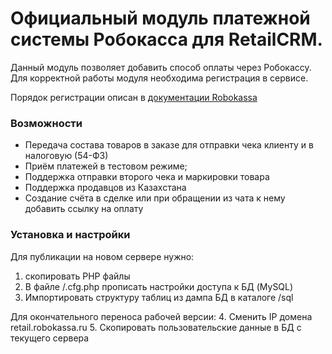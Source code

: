 # Официальный модуль платежной системы Робокасса для RetailCRM.
Данный модуль позволяет добавить способ оплаты через Робокассу. 
Для корректной работы модуля необходима регистрация в сервисе.

Порядок регистрации описан в [документации Robokassa](https://docs.robokassa.ru/#7844)

### Возможности
* Передача состава товаров в заказе для отправки чека клиенту и в налоговую (54-ФЗ)
* Приём платежей в тестовом режиме;
* Поддержка отправки второго чека и маркировки товара
* Поддержка продавцов из Казахстана
* Создание счёта в сделке или при обращении из чата к нему добавить ссылку на оплату

### Установка и настройки

Для публикации на новом сервере нужно:
1. скопировать PHP файлы
2. В файле /.cfg.php прописать настройки доступа к БД (MySQL)
3. Импортировать структуру таблиц из дампа БД в каталоге /sql

Для окончательного переноса рабочей версии:
4. Сменить IP домена retail.robokassa.ru
5. Скопировать пользовательские данные в БД с текущего сервера



